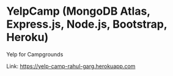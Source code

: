 # YelpCamp (MongoDB Atlas, Express.js, Node.js, Bootstrap, Heroku)
Yelp for Campgrounds

Link: https://yelp-camp-rahul-garg.herokuapp.com
